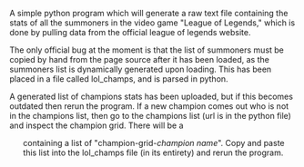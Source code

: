 A simple python program which will generate a raw text file containing the stats of all the
summoners in the video game "League of Legends," which is done by pulling data from the 
official league of legends website.

The only official bug at the moment is that the list of summoners must be copied by hand from
the page source after it has been loaded, as the summoners list is dynamically generated
upon loading.  This has been placed in a file called lol_champs, and is parsed in python.

A generated list of champions stats has been uploaded, but if this becomes outdated then
rerun the program.  If a new champion comes out who is not in the champions list, then 
go to the champions list (url is in the python file) and inspect the champion grid. 
There will be a <ul> containing a list of "champion-grid-*champion name*".  Copy and paste
this list into the lol_champs file (in its entirety) and rerun the program.

